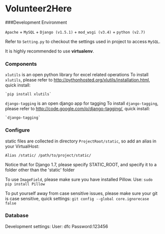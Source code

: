 Volunteer2Here
===========

###Development Environment

`Apache` + `MySQL` + `Django (v1.5.1)` + `mod_wsgi (v3.4)` + `python (v2.7)`

Refer to `Setting.py` to checkout the settings used in project to access `MySQL`.

It is highly recommended to use **virtualenv**.

### Components

`xlutils` is an open python library for excel related operations
To install `xlutils`, please refer to http://pythonhosted.org/xlutils/installation.html, quick install:

	`pip install xlutils`

`django-tagging` is an open django app for tagging
To install `django-tagging`, please refer to http://code.google.com/p/django-tagging/, quick install:

	`django-tagging`

### Configure

static files are collected in directory `ProjectRoot/static`, so add an alias in your VirtualHost:

	Alias /static/ /path/to/project/static/
	
Notice that for Django 1.7, please specify STATIC_ROOT, and specify it to a folder other than the 'static' folder



To use `ImageField`, please make sure you have installed Pillow. Use:
	`sudo pip install Pillow`
	
To put yourself away from case sensitive issues, please make sure your git is case sensitive, quick settings:
	`git config --global core.ignorecase false`


### Database

Development settings: 
	User: dfc 
	Password:123456
